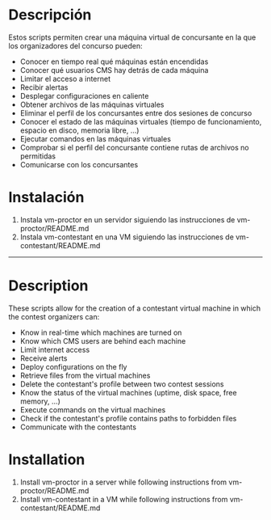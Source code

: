 # Descripción

Estos scripts permiten crear una máquina virtual de concursante en la que los organizadores del concurso pueden:

 - Conocer en tiempo real qué máquinas están encendidas
 - Conocer qué usuarios CMS hay detrás de cada máquina
 - Limitar el acceso a internet
 - Recibir alertas
 - Desplegar configuraciones en caliente
 - Obtener archivos de las máquinas virtuales
 - Eliminar el perfil de los concursantes entre dos sesiones de concurso
 - Conocer el estado de las máquinas virtuales (tiempo de funcionamiento, espacio en disco, memoria libre, ...)
 - Ejecutar comandos en las máquinas virtuales
 - Comprobar si el perfil del concursante contiene rutas de archivos no permitidas
 - Comunicarse con los concursantes

# Instalación

1. Instala vm-proctor en un servidor siguiendo las instrucciones de vm-proctor/README.md
2. Instala vm-contestant en una VM siguiendo las instrucciones de vm-contestant/README.md


-----


# Description

These scripts allow for the creation of a contestant virtual machine in which the contest organizers can:

 - Know in real-time which machines are turned on
 - Know which CMS users are behind each machine
 - Limit internet access
 - Receive alerts
 - Deploy configurations on the fly
 - Retrieve files from the virtual machines
 - Delete the contestant's profile between two contest sessions
 - Know the status of the virtual machines (uptime, disk space, free memory, …)
 - Execute commands on the virtual machines
 - Check if the contestant's profile contains paths to forbidden files
 - Communicate with the contestants

# Installation

1. Install vm-proctor in a server while following instructions from vm-proctor/README.md
2. Install vm-contestant in a VM while following instructions from vm-contestant/README.md
